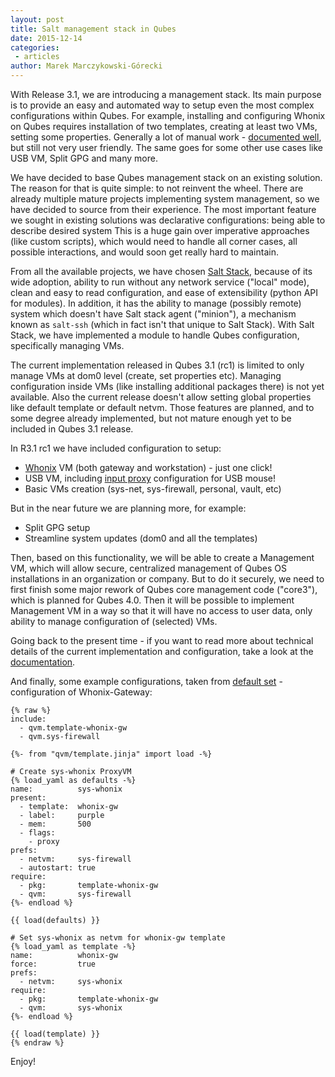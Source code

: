 ```yaml
---
layout: post
title: Salt management stack in Qubes
date: 2015-12-14
categories:
 - articles
author: Marek Marczykowski-Górecki
---
```


With Release 3.1, we are introducing a management stack. Its main purpose is to
provide an easy and automated way to setup even the most complex configurations within Qubes.
For example, installing and configuring Whonix on Qubes requires installation of
two templates, creating at least two VMs, setting some properties. Generally a
lot of manual work - [documented well][whonix-install-doc], but still not very
user friendly. The same goes for some other use cases like USB VM, Split GPG
and many more.

We have decided to base Qubes management stack on an existing solution. The
reason for that is quite simple: to not reinvent the wheel. There are already
multiple mature projects implementing system management, so we have decided to
source from their experience. The most important feature we sought in existing 
solutions was declarative configurations: being able to describe desired system 
This is a huge gain over imperative approaches (like custom scripts), which would 
need to handle all corner cases, all possible interactions, and would soon get
really hard to maintain.

From all the available projects, we have chosen [Salt Stack][saltstack], because 
of its wide adoption, ability to run without any network service ("local" mode), 
clean and easy to read configuration, and ease of extensibility (python API for modules). 
In addition, it has the ability to manage (possibly remote) system which doesn't 
have Salt stack agent ("minion"), a mechanism known as `salt-ssh`
(which in fact isn't that unique to Salt Stack). With Salt Stack, we have implemented a
module to handle Qubes configuration, specifically managing VMs.

The current implementation released in Qubes 3.1 (rc1) is limited to only
manage VMs at dom0 level (create, set properties etc). Managing configuration
inside VMs (like installing additional packages there) is not yet available.
Also the current release doesn't allow setting global properties like default
template or default netvm. Those features are planned, and to some degree
already implemented, but not mature enough yet to be included in Qubes 3.1
release.

In R3.1 rc1 we have included configuration to setup:
 * [Whonix][whonix-template] VM (both gateway and workstation) - just one click!
 * USB VM, including [input proxy][input-proxy] configuration for USB mouse!
 * Basic VMs creation (sys-net, sys-firewall, personal, vault, etc)

But in the near future we are planning more, for example:
 * Split GPG setup
 * Streamline system updates (dom0 and all the templates)

Then, based on this functionality, we will be able to create a Management VM,
which will allow secure, centralized management of Qubes OS installations
in an organization or company. But to do it securely, we need to first finish
some major rework of Qubes core management code ("core3"), which is planned
for Qubes 4.0. Then it will be possible to implement Management VM in a way so that it
will have no access to user data, only ability to manage configuration of
(selected) VMs.

Going back to the present time - if you want to read more about technical
details of the current implementation and configuration, take a look at the
[documentation][salt-doc].

And finally, some example configurations, taken from [default set][salt-configs] -
configuration of Whonix-Gateway:

~~~
{% raw %}
include:
  - qvm.template-whonix-gw
  - qvm.sys-firewall

{%- from "qvm/template.jinja" import load -%}

# Create sys-whonix ProxyVM
{% load_yaml as defaults -%}
name:          sys-whonix
present:
  - template:  whonix-gw
  - label:     purple
  - mem:       500
  - flags:
    - proxy
prefs:
  - netvm:     sys-firewall
  - autostart: true
require:
  - pkg:       template-whonix-gw
  - qvm:       sys-firewall
{%- endload %}

{{ load(defaults) }}

# Set sys-whonix as netvm for whonix-gw template
{% load_yaml as template -%}
name:          whonix-gw
force:         true
prefs:
  - netvm:     sys-whonix
require:
  - pkg:       template-whonix-gw
  - qvm:       sys-whonix
{%- endload %}

{{ load(template) }}
{% endraw %}
~~~

Enjoy!

[whonix-install-doc]: https://www.qubes-os.org/doc/privacy/install-whonix/
[saltstack]: https://saltstack.com/
[whonix-template]: https://www.qubes-os.org/doc/templates/whonix/
[input-proxy]: https://github.com/qubesos/qubes-app-linux-input-proxy
[salt-doc]: https://www.qubes-os.org/doc/salt/
[salt-configs]: https://github.com/QubesOS/qubes-mgmt-salt-dom0-virtual-machines
